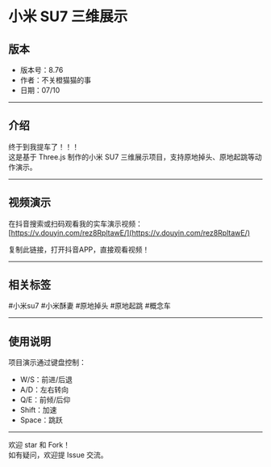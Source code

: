 # 小米 SU7 三维展示

## 版本

- 版本号：8.76  
- 作者：不关橙猫猫的事
- 日期：07/10

---

## 介绍

终于到我提车了！！！  
这是基于 Three.js 制作的小米 SU7 三维展示项目，支持原地掉头、原地起跳等动作演示。

---

## 视频演示

在抖音搜索或扫码观看我的实车演示视频：  
[https://v.douyin.com/rez8RpltawE/](https://v.douyin.com/rez8RpltawE/)  

复制此链接，打开抖音APP，直接观看视频！

---

## 相关标签

#小米su7 #小米酥妻 #原地掉头 #原地起跳 #概念车

---

## 使用说明

项目演示通过键盘控制：  
- W/S：前进/后退  
- A/D：左右转向  
- Q/E：前倾/后仰  
- Shift：加速  
- Space：跳跃  

---

欢迎 star 和 Fork！  
如有疑问，欢迎提 Issue 交流。
